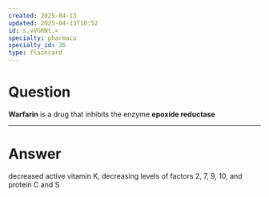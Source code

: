 ```yaml
---
created: 2025-04-13
updated: 2025-04-13T10:52
id: s,vVGRNt,<
specialty: pharmaco
specialty_id: 36
type: flashcard
---
```


# Question
**Warfarin** is a drug that inhibits the enzyme **epoxide reductase**

---

# Answer
decreased active vitamin K, decreasing levels of factors 2, 7, 9, 10, and protein C and S
